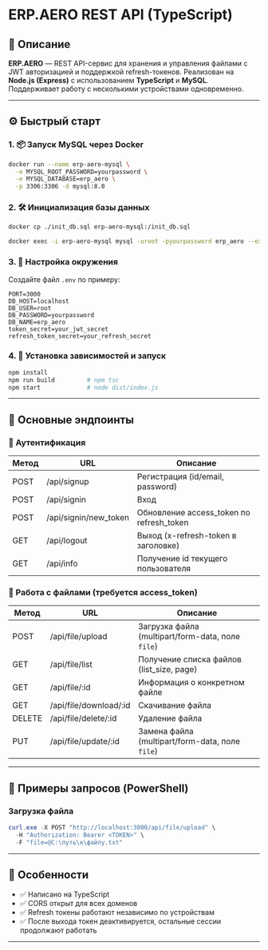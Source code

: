 # ERP.AERO REST API (TypeScript)

## 🚀 Описание

**ERP.AERO** — REST API-сервис для хранения и управления файлами с JWT авторизацией и поддержкой refresh-токенов. Реализован на **Node.js (Express)** с использованием **TypeScript** и **MySQL**. Поддерживает работу с несколькими устройствами одновременно.

---

## ⚙️ Быстрый старт

### 1. 📦 Запуск MySQL через Docker

```bash
docker run --name erp-aero-mysql \
  -e MYSQL_ROOT_PASSWORD=yourpassword \
  -e MYSQL_DATABASE=erp_aero \
  -p 3306:3306 -d mysql:8.0
```

### 2. 🛠 Инициализация базы данных

```bash
docker cp ./init_db.sql erp-aero-mysql:/init_db.sql

docker exec -i erp-aero-mysql mysql -uroot -pyourpassword erp_aero --execute="source /init_db.sql;"
```

### 3. 🧪 Настройка окружения

Создайте файл `.env` по примеру:

```env
PORT=3000
DB_HOST=localhost
DB_USER=root
DB_PASSWORD=yourpassword
DB_NAME=erp_aero
token_secret=your_jwt_secret
refresh_token_secret=your_refresh_secret
```

### 4. 🚀 Установка зависимостей и запуск

```bash
npm install
npm run build         # npm tsc
npm start             # node dist/index.js
```

---

## 🧭 Основные эндпоинты

### 🔐 Аутентификация

| Метод | URL                   | Описание                                 |
| ----- | --------------------- | ---------------------------------------- |
| POST  | /api/signup           | Регистрация (id/email, password)         |
| POST  | /api/signin           | Вход                                     |
| POST  | /api/signin/new_token | Обновление access_token по refresh_token |
| GET   | /api/logout           | Выход (x-refresh-token в заголовке)      |
| GET   | /api/info             | Получение id текущего пользователя       |

### 📁 Работа с файлами (требуется access_token)

| Метод  | URL                    | Описание                                          |
| ------ | ---------------------- | ------------------------------------------------- |
| POST   | /api/file/upload       | Загрузка файла (multipart/form-data, поле `file`) |
| GET    | /api/file/list         | Получение списка файлов (list_size, page)         |
| GET    | /api/file/:id          | Информация о конкретном файле                     |
| GET    | /api/file/download/:id | Скачивание файла                                  |
| DELETE | /api/file/delete/:id   | Удаление файла                                    |
| PUT    | /api/file/update/:id   | Замена файла (multipart/form-data, поле `file`)   |

---

## 🧪 Примеры запросов (PowerShell)

### Загрузка файла

```powershell
curl.exe -X POST "http://localhost:3000/api/file/upload" \
  -H "Authorization: Bearer <TOKEN>" \
  -F "file=@C:\путь\к\файлу.txt"
```

---

## 📌 Особенности

- ✅ Написано на TypeScript
- ✅ CORS открыт для всех доменов
- ✅ Refresh токены работают независимо по устройствам
- ✅ После выхода токен деактивируется, остальные сессии продолжают работать

---
